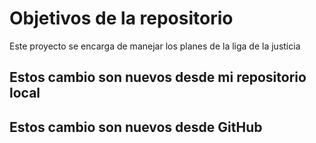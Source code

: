 # Objetivos de la repositorio

Este proyecto se encarga de manejar los planes de la liga de la justicia


## Estos cambio son nuevos desde mi repositorio local
## Estos cambio son nuevos desde GitHub
